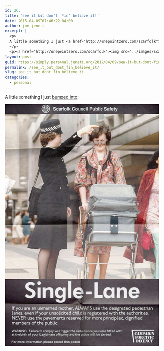 ```yaml
---
id: 263
title: 'see it but don’t f*in’ believe it!'
date: 2015-04-09T07:46:22-04:00
author: joe jenett
excerpt: |
  <p>
  A little something I just <a href="http://onepointzero.com/scarfolk">bumped into</a>:
  </p>
  <p><a href="http://onepointzero.com/scarfolk"><img src="../images/scarfolk.jpg" alt="see it but don't f*in' believe it!" style="border:none;" /></a></p>
layout: post
guid: https://simply.personal.jenett.org/2015/04/09/see-it-but-dont-fin-believe-it/
permalink: /see_it_but_dont_fin_believe_it/
slug: see_it_but_dont_fin_believe_it
categories:
  - personal
---
```

A little something I just [bumped into](http://onepointzero.com/scarfolk): 

[<img src="../images/scarfolk.jpg" alt="see it but don't f*in' believe it!" style="border:none;" />](http://onepointzero.com/scarfolk)